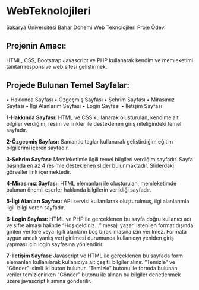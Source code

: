 # WebTeknolojileri
Sakarya Üniversitesi Bahar Dönemi Web Teknolojileri Proje Ödevi

## Projenin Amacı:
HTML, CSS, Bootstrap Javascript ve PHP kullanarak kendim ve memleketimi tanıtan responsive web sitesi geliştirmek.


## Projede Bulunan Temel Sayfalar:
•	Hakkında Sayfası
•	Özgeçmiş Sayfası
•	Şehrim Sayfası
•	Mirasımız Sayfası
•	İlgi Alanlarım Sayfası
•	Login Sayfası
•	İletişim Sayfası

**1-Hakkında Sayfası:** HTML ve CSS kullanarak oluşturulan, kendime ait bilgiler verdiğim, resim ve linkler ile desteklenen giriş niteliğindeki temel sayfadır.

**2-Özgeçmiş Sayfası:** Samantic taglar kullanarak geliştirdiğim eğitim bilgilerimi içeren sayfadır.

**3-Şehrim Sayfası:** Memleketimle ilgili temel bilgileri verdiğim sayfadır. Sayfa başında en az 4 resimle desteklenen slider bulunmaktadır. Sliderdaki görseller link içermektedir.

**4-Mirasımız Sayfası:** HTML elemanları ile oluşturulan, memleketimde bulunan önemli eserler hakkında bilgilerin verildiği sayfadır.

**5-İlgi Alanları Sayfası:** API servisi kullanılarak oluşturulmuş, ilgi alanlarımla ilgili bilgi veren sayfadır.

**6-Login Sayfası:** HTML ve PHP ile gerçeklenen bu sayfa doğru kullanıcı adı ve şifre alması halinde “Hoş geldiniz…” mesajı yazar. İstenilen format dışında girilen verilere veya ilgili alanların boş bırakılmasına izin verilmez. Formata uygun ancak yanlış veri girilmesi durumunda kullanıcıyı yeniden giriş yapması için login sayfasına yönlendirir.

**7-İletişim Sayfası:** Javascript ve HTML ile gerçeklenen bu sayfada form elemanları kullanılarak kullanıcıya ait çeşitli bilgiler alınır. “Temizle” ve “Gönder” isimli iki buton bulunur. “Temizle” butonu ile formda bulunan veriler temizlenirken “Gönder” butonu ile alınan bu bilgiler denetlenmek üzere javascript kısmına gönderilir.
